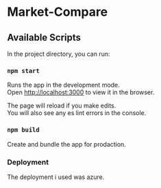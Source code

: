 # Market-Compare

## Available Scripts

In the project directory, you can run:

### `npm start`

Runs the app in the development mode.<br>
Open [http://localhost:3000](http://localhost:3000) to view it in the browser.

The page will reload if you make edits.<br>
You will also see any es lint errors in the console.

### `npm build`

Create and bundle the app for prodaction.

### Deployment

The deployment i used was azure.

